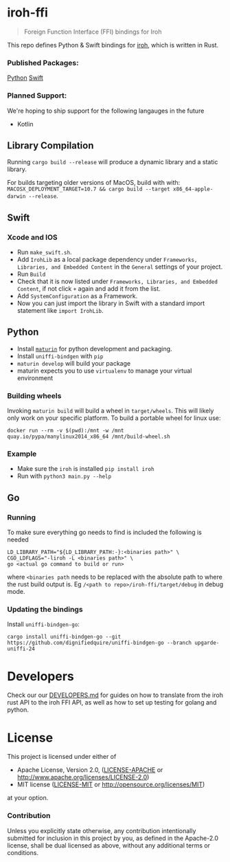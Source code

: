 # iroh-ffi 

> Foreign Function Interface (FFI) bindings for Iroh

This repo defines Python & Swift bindings for [iroh](https://github.com/n0-computer/iroh), which is written in Rust.

### Published Packages:

[Python](https://pypi.org/project/iroh/)
[Swift](https://github.com/n0-computer/iroh-ffi)

### Planned Support:
We're hoping to ship support for the following langauges in the future

- Kotlin



## Library Compilation

Running `cargo build --release` will produce a dynamic library and a static library.

For builds targeting older versions of MacOS, build with with:  `MACOSX_DEPLOYMENT_TARGET=10.7 && cargo build --target x86_64-apple-darwin --release`.

## Swift

### Xcode and IOS 

- Run `make_swift.sh`. 
- Add `IrohLib` as a local package dependency under `Frameworks, Libraries, and Embedded Content` in the `General` settings of your project. 
- Run `Build`
- Check that it is now listed under `Frameworks, Libraries, and Embedded Content`, if not click `+` again and add it from the list.
- Add `SystemConfiguration` as a Framework.
- Now you can just import the library in Swift with a standard import statement like `import IrohLib`.

## Python

- Install [`maturin`](https://www.maturin.rs/installation) for python development and packaging.
- Install `uniffi-bindgen` with `pip`
- `maturin develop` will build your package
- maturin expects you to use `virtualenv` to manage your virtual environment

### Building wheels

Invoking `maturin build` will build a wheel in `target/wheels`.  This
will likely only work on your specific platform. To build a portable
wheel for linux use:

```
docker run --rm -v $(pwd):/mnt -w /mnt quay.io/pypa/manylinux2014_x86_64 /mnt/build-wheel.sh
```

### Example

- Make sure the `iroh` is installed `pip install iroh`
- Run with `python3 main.py --help`

## Go

### Running 

To make sure everything go needs to find is included the following is needed

```
LD_LIBRARY_PATH="${LD_LIBRARY_PATH:-}:<binaries path>" \
CGO_LDFLAGS="-liroh -L <binaries path>" \
go <actual go command to build or run>
```

where `<binaries path` needs to be replaced with the absolute path to where the rust build output is. Eg `/<path to repo>/iroh-ffi/target/debug` in debug mode.


### Updating the bindings

Install `uniffi-bindgen-go`: 

```
cargo install uniffi-bindgen-go --git https://github.com/dignifiedquire/uniffi-bindgen-go --branch upgarde-uniffi-24
```

# Developers
Check our our [DEVELOPERS.md](DEVELOPERS.md) for guides on how to translate from the iroh rust API to the iroh FFI API, as well as how to set up testing for golang and python.

# License

This project is licensed under either of

 * Apache License, Version 2.0, ([LICENSE-APACHE](LICENSE-APACHE) or
   http://www.apache.org/licenses/LICENSE-2.0)
 * MIT license ([LICENSE-MIT](LICENSE-MIT) or
   http://opensource.org/licenses/MIT)

at your option.

### Contribution

Unless you explicitly state otherwise, any contribution intentionally submitted
for inclusion in this project by you, as defined in the Apache-2.0 license,
shall be dual licensed as above, without any additional terms or conditions.
